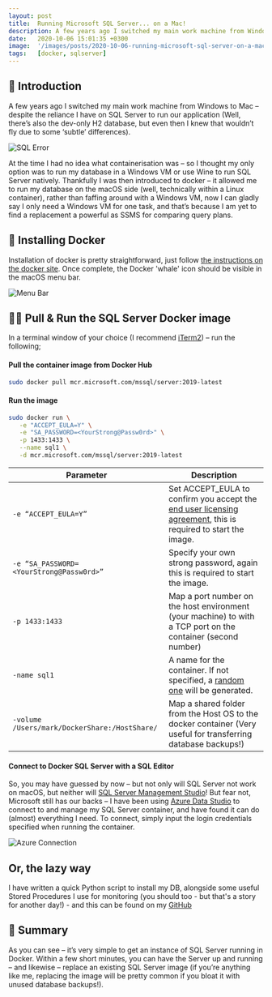```yaml
---
layout: post
title:  Running Microsoft SQL Server... on a Mac!
description: A few years ago I switched my main work machine from Windows to Mac – despite the reliance I have on SQL...
date:   2020-10-06 15:01:35 +0300
image:  '/images/posts/2020-10-06-running-microsoft-sql-server-on-a-mac/apples.jpeg'
tags:   [docker, sqlserver]
---
```


## 👋 Introduction
A few years ago I switched my main work machine from Windows to Mac – despite the reliance I have on SQL Server to run 
our application (Well, there’s also the dev-only H2 database, but even then I knew that wouldn’t fly due to some ‘subtle’ differences).

![SQL Error]({{site.baseurl}}/images/posts/2020-10-06-running-microsoft-sql-server-on-a-mac/sql-error.png)

At the time I had no idea what containerisation was – so I thought my only option was to run my database in a Windows 
VM or use Wine to run SQL Server natively. Thankfully I was then introduced to docker – it allowed me to run my database 
on the macOS side (well, technically within a Linux container), rather than faffing around with a Windows VM, now I can 
gladly say I only need a Windows VM for one task, and that’s because I am yet to find a replacement a powerful as SSMS 
for comparing query plans.

## 🐳 Installing Docker
Installation of docker is pretty straightforward, just follow 
[the instructions on the docker site](https://docs.docker.com/docker-for-mac/install/). Once complete, the Docker 
'whale' icon should be visible in the macOS menu bar.

![Menu Bar]({{site.baseurl}}/images/posts/2020-10-06-running-microsoft-sql-server-on-a-mac/mac-menu-bar.png)

## 🏃‍♂️ Pull & Run the SQL Server Docker image
In a terminal window of your choice (I recommend [iTerm2](https://iterm2.com/)) – run the following;

#### Pull the container image from Docker Hub
```bash
sudo docker pull mcr.microsoft.com/mssql/server:2019-latest
```

#### Run the image
```bash
sudo docker run \
   -e "ACCEPT_EULA=Y" \
   -e "SA_PASSWORD=<YourStrong@Passw0rd>" \
   -p 1433:1433 \
   --name sql1 \
   -d mcr.microsoft.com/mssql/server:2019-latest
```

| Parameter | Description |
|---|---|
| `-e “ACCEPT_EULA=Y”` | Set ACCEPT_EULA to confirm you accept the [end user licensing agreement](https://go.microsoft.com/fwlink/?LinkId=746388), this is required to start the image. |
| `-e “SA_PASSWORD=<YourStrong@Passw0rd>”` | Specify your own strong password, again this is required to start the image. |
| `-p 1433:1433` | Map a port number on the host environment (your machine) to with a TCP port on the container (second number) |
| `-name sql1` | 	A name for the container. If not specified, a [random one](https://github.com/moby/moby/blob/master/pkg/namesgenerator/names-generator.go) will be generated. |
| `-volume /Users/mark/DockerShare:/HostShare/` | Map a shared folder from the Host OS to the docker container (Very useful for transferring database backups!) |

#### Connect to Docker SQL Server with a SQL Editor
So, you may have guessed by now – but not only will SQL Server not work on macOS, but neither will [SQL Server Management Studio](https://docs.microsoft.com/en-us/sql/ssms/download-sql-server-management-studio-ssms?view=sql-server-ver15)! But fear not, Microsoft still has our backs – I have been using [Azure Data Studio](https://docs.microsoft.com/en-us/sql/azure-data-studio/download-azure-data-studio?view=sql-server-ver15) to connect to and manage my SQL Server container, and have found it can do (almost) everything I need. To connect, simply input the login credentials specified when running the container.

![Azure Connection]({{site.baseurl}}/images/posts/2020-10-06-running-microsoft-sql-server-on-a-mac/azure-connection.png)

## Or, the lazy way
I have written a quick Python script to install my DB, alongside some useful Stored Procedures I use for monitoring (you should too - but that's a story for another day!) - and this can be found on my [GitHub](https://github.com/MTJB/scripts/blob/main/database/setupDb.py)

## 💅 Summary
As you can see – it’s very simple to get an instance of SQL Server running in Docker. Within a few short minutes, you can have the Server up and running – and likewise – replace an existing SQL Server image (if you’re anything like me, replacing the image will be pretty common if you bloat it with unused database backups!).